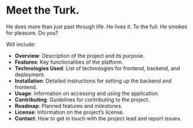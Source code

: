 # Meet the Turk.
He does more than just past through life. He lives it. To the full. He smokes for pleasure. Do you?

Will include:

- **Overview**: Description of the project and its purpose.
- **Features**: Key functionalities of the platform.
- **Technologies Used**: List of technologies for frontend, backend, and deployment.
- **Installation**: Detailed instructions for setting up the backend and frontend.
- **Usage**: Information on accessing and using the application.
- **Contributing**: Guidelines for contributing to the project.
- **Roadmap**: Planned features and milestones.
- **License**: Information on the project’s license.
- **Contact**: How to get in touch with the project lead and report issues.
